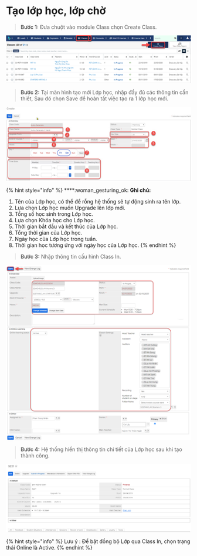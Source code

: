 # Tạo lớp học, lớp chờ

> **Bước 1:** Đưa chuột vào module Class chọn Create Class.

![](../../.gitbook/assets/Taolop1.png)

> **Bước 2:** Tại màn hình tạo mới Lớp học, nhập đầy đủ các thông tin cần thiết, Sau đó chọn Save để hoàn tất việc tạo ra 1 lớp học mới.

![](../../.gitbook/assets/taolop.jpg)

{% hint style="info" %}
****:woman\_gesturing\_ok: **Ghi chú:**

1. Tên của Lớp học, có thể để rỗng hệ thống sẽ tự động sinh ra tên lớp.
2. Lựa chọn Lớp học muốn Upgrade lên lớp mới.
3. Tổng số học sinh trong Lớp học.
4. Lựa chọn Khóa học cho Lớp học.
5. Thời gian bắt đầu và kết thúc của Lớp học.
6. Tổng thời gian của Lớp học.
7. Ngày học của Lớp học trong tuần.
8. Thời gian học tương ứng với ngày học của Lớp học.
{% endhint %}

> **Bước 3:** Nhập thông tin cấu hình Class In.

![](<../../.gitbook/assets/Class 1.png>)

> **Bước 4:** Hệ thống hiển thị thông tin chi tiết của Lớp học sau khi tạo thành công.

![](../../.gitbook/assets/TaoLop3.png)

{% hint style="info" %}
Lưu ý : Để bật đồng bộ Lớp qua Class In, chọn trạng thái Online là Active.
{% endhint %}

